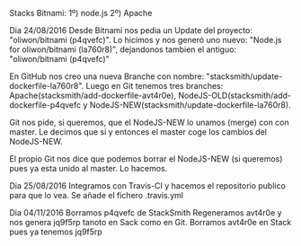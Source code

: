 Stacks Bitnami:
1º) node.js
2º) Apache

Dia 24/08/2016
Desde Bitnami nos pedia un Update del proyecto: "oliwon/bitnami (p4qvefc)". Lo hicimos y nos generó uno nuevo:
"Node.js for oliwon/bitnami (la760r8)", dejandonos tambien el antiguo: "oliwon/bitnami (p4qvefc)"

En GitHub nos creo una nueva Branche con nombre: "stacksmith/update-dockerfile-la760r8". Luego en Git tenemos tres branches:  Apache(stacksmith/add-dockerfile-avt4r0e), NodeJS-OLD(stacksmith/add-dockerfile-p4qvefc y NodeJS-NEW(stacksmith/update-dockerfile-la760r8).

Git nos pide, si queremos, que el NodeJS-NEW lo unamos (merge) con con master. Le decimos que si y entonces el master coge los cambios del NodeJS-NEW.

El propio Git nos dice que podemos borrar el NodeJS-NEW (si queremos) pues ya esta unido al master. Lo hacemos.

Dia 25/08/2016
Integramos con Travis-CI y hacemos el repositorio publico para que lo vea. Se añade el fichero .travis.yml

Dia 04/11/2016
Borramos p4qvefc de StackSmith
Regeneramos avt4r0e y nos genera jq9f5rp  tanoto en Sack como en Git. Borramos avt4r0e en Stack pues ya tenemos jq9f5rp
